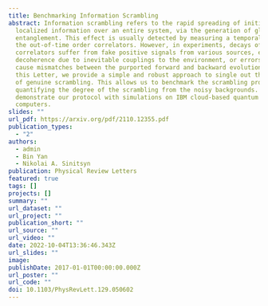 ```yaml
---
title: Benchmarking Information Scrambling
abstract: Information scrambling refers to the rapid spreading of initially
  localized information over an entire system, via the generation of global
  entanglement. This effect is usually detected by measuring a temporal decay of
  the out-of-time order correlators. However, in experiments, decays of these
  correlators suffer from fake positive signals from various sources, e.g.,
  decoherence due to inevitable couplings to the environment, or errors that
  cause mismatches between the purported forward and backward evolutions. In
  this Letter, we provide a simple and robust approach to single out the effect
  of genuine scrambling. This allows us to benchmark the scrambling process by
  quantifying the degree of the scrambling from the noisy backgrounds. We also
  demonstrate our protocol with simulations on IBM cloud-based quantum
  computers.
slides: ""
url_pdf: https://arxiv.org/pdf/2110.12355.pdf
publication_types:
  - "2"
authors:
  - admin
  - Bin Yan
  - Nikolai A. Sinitsyn
publication: Physical Review Letters
featured: true
tags: []
projects: []
summary: ""
url_dataset: ""
url_project: ""
publication_short: ""
url_source: ""
url_video: ""
date: 2022-10-04T13:36:46.343Z
url_slides: ""
image:
publishDate: 2017-01-01T00:00:00.000Z
url_poster: ""
url_code: ""
doi: 10.1103/PhysRevLett.129.050602
---
```

